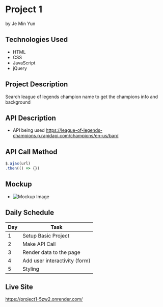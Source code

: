 # Project 1
by Je Min Yun

## Technologies Used
- HTML
- CSS
- JavaScript
- jQuery

## Project Description
Search league of legends champion name to get the champions info and background

## API Description
- API being used
https://league-of-legends-champions.p.rapidapi.com/champions/en-us/bard

## API Call Method
```js
$.ajax(url)
.then(() => {})

```

## Mockup

- ![Mockup Image](https://i.imgur.com/3Zj2EPB.png)

## Daily Schedule

| Day | Task |
|-----|------|
|  1  | Setup Basic Project |
|  2  | Make API Call |
|  3  | Render data to the page |
|  4  | Add user interactivity (form) |
|  5  | Styling | 

## Live Site
https://project1-5zw2.onrender.com/